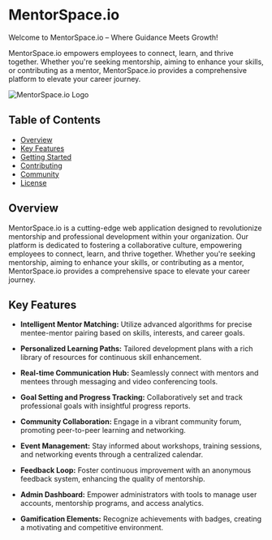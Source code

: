# MentorSpace.io
Welcome to MentorSpace.io – Where Guidance Meets Growth!


MentorSpace.io empowers employees to connect, learn, and thrive together. Whether you're seeking mentorship, aiming to enhance your skills, or contributing as a mentor, MentorSpace.io provides a comprehensive platform to elevate your career journey.


![MentorSpace.io Logo](https://github.com/leodvincci/MentorSpace.io/assets/90817505/37d282e6-3f71-44fd-8952-babef1200663)



## Table of Contents

- [Overview](#overview)
- [Key Features](#key-features)
- [Getting Started](#getting-started)
- [Contributing](#contributing)
- [Community](#community)
- [License](#license)

## Overview

MentorSpace.io is a cutting-edge web application designed to revolutionize mentorship and professional development within your organization. Our platform is dedicated to fostering a collaborative culture, empowering employees to connect, learn, and thrive together. Whether you're seeking mentorship, aiming to enhance your skills, or contributing as a mentor, MentorSpace.io provides a comprehensive space to elevate your career journey.

## Key Features

- **Intelligent Mentor Matching:** Utilize advanced algorithms for precise mentee-mentor pairing based on skills, interests, and career goals.
  
- **Personalized Learning Paths:** Tailored development plans with a rich library of resources for continuous skill enhancement.

- **Real-time Communication Hub:** Seamlessly connect with mentors and mentees through messaging and video conferencing tools.

- **Goal Setting and Progress Tracking:** Collaboratively set and track professional goals with insightful progress reports.

- **Community Collaboration:** Engage in a vibrant community forum, promoting peer-to-peer learning and networking.

- **Event Management:** Stay informed about workshops, training sessions, and networking events through a centralized calendar.

- **Feedback Loop:** Foster continuous improvement with an anonymous feedback system, enhancing the quality of mentorship.

- **Admin Dashboard:** Empower administrators with tools to manage user accounts, mentorship programs, and access analytics.

- **Gamification Elements:** Recognize achievements with badges, creating a motivating and competitive environment.

